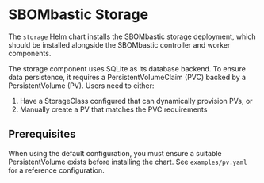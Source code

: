 # SBOMbastic Storage

The `storage` Helm chart installs the SBOMbastic storage deployment, which should be installed alongside the SBOMbastic controller and worker components.

The storage component uses SQLite as its database backend. To ensure data persistence, it requires a PersistentVolumeClaim (PVC) backed by a PersistentVolume (PV). Users need to either:

1. Have a StorageClass configured that can dynamically provision PVs, or
2. Manually create a PV that matches the PVC requirements

## Prerequisites

When using the default configuration, you must ensure a suitable PersistentVolume exists before installing the chart. See `examples/pv.yaml` for a reference configuration.
